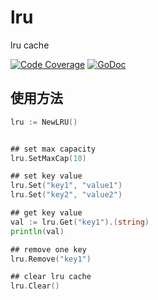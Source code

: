 # lru
lru cache

[![Code Coverage](https://codecov.io/gh/two/lru/branch/master/graph/badge.svg)](https://codecov.io/gh/two/lru)
[![GoDoc](https://godoc.org/github.com/two/lru?status.svg)](https://godoc.org/github.com/two/lru)

## 使用方法

```go
lru := NewLRU()


## set max capacity 
lru.SetMaxCap(10)

## set key value
lru.Set("key1", "value1")
lru.Set("key2", "value2")

## get key value
val := lru.Get("key1").(string)
println(val)

## remove one key
lru.Remove("key1")

## clear lru cache
lru.Clear()
```



